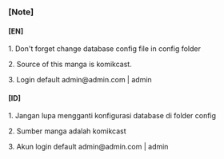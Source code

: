 

<h3>[Note]</h3>
<h4>[EN]</h4>
<p>1. Don't forget change database config file in config folder</p>
<p>2. Source of this manga is komikcast.</p>
<p>3. Login default admin@admin.com | admin</p>
<h4>[ID]</h4>
<p>1. Jangan lupa mengganti konfigurasi database di folder config</p>
<p>2. Sumber manga adalah komikcast</p>
<p>3. Akun login default admin@admin.com | admin</p>
